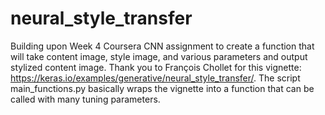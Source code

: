 # neural_style_transfer
Building upon Week 4 Coursera CNN assignment to create a function that will take content image, style image, and various parameters and output stylized content image.  Thank you to François Chollet for this vignette: https://keras.io/examples/generative/neural_style_transfer/. The script main_functions.py basically wraps the vignette into a function that can be called with many tuning parameters.
